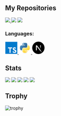 ## My Repositories

<p align="left">
<a href="https://github.com/uta-s-dao">
    <img height="20" src="https://komarev.com/ghpvc/?username=uta-s-dao&color=orange" />
</a>
<a href="https://github.com/uta-s-dao/OpenLive"><img src="https://img.shields.io/badge/HP-Openlive-orange"/></a>
<a href="https://github.com/uta-s-dao/x-post-analyzer"><img src="https://img.shields.io/badge/HP-x post analyzer-orange"/></a>
</p>

<h3 align="left">Languages:</h3>
<p align="left">
    <a href="https://typescript.org" target="_blank" rel="noreferrer"> <img src="https://raw.githubusercontent.com/devicons/devicon/master/icons/typescript/typescript-original.svg" alt="typescript" width="40" height="40"/> </a>
  <a href="https://www.python.org" target="_blank" rel="noreferrer"> <img src="https://raw.githubusercontent.com/devicons/devicon/master/icons/python/python-original.svg" alt="python" width="40" height="40"/> </a>
  <a href="https://nextjs.org/" target="_blank" rel="noreferrer"><img src="https://raw.githubusercontent.com/devicons/devicon/master/icons/nextjs/nextjs-original.svg" alt="Next.js" width="40" height="40"/></a>
</p>

## Stats
![](http://github-profile-summary-cards.vercel.app/api/cards/profile-details?username=uta-s-dao&theme=calm)
![](http://github-profile-summary-cards.vercel.app/api/cards/repos-per-language?username=uta-s-dao&theme=calm)
![](http://github-profile-summary-cards.vercel.app/api/cards/most-commit-language?username=uta-s-dao&theme=calm)
![](http://github-profile-summary-cards.vercel.app/api/cards/stats?username=uta-s-dao&theme=calm)
![](http://github-profile-summary-cards.vercel.app/api/cards/productive-time?username=uta-s-dao&theme=calm&utcOffset=8)
## Trophy
![trophy](https://github-profile-trophy.vercel.app/?username=uta-s-dao&theme=calm)






<!--
**Tsubasa-2005/Tsubasa-2005** is a ✨ _special_ ✨ repository because its `README.md` (this file) appears on your GitHub profile.

Here are some ideas to get you started:

- 🔭 I’m currently working on ...
- 🌱 I’m currently learning ...
- 👯 I’m looking to collaborate on ...
- 🤔 I’m looking for help with ...
- 💬 Ask me about ...
- 📫 How to reach me: ...
- 😄 Pronouns: ...
- ⚡ Fun fact: ...
-->
